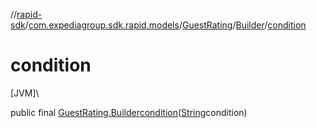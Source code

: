 //[rapid-sdk](../../../../index.md)/[com.expediagroup.sdk.rapid.models](../../index.md)/[GuestRating](../index.md)/[Builder](index.md)/[condition](condition.md)

# condition

[JVM]\

public final [GuestRating.Builder](index.md)[condition](condition.md)([String](https://docs.oracle.com/javase/8/docs/api/java/lang/String.html)condition)
